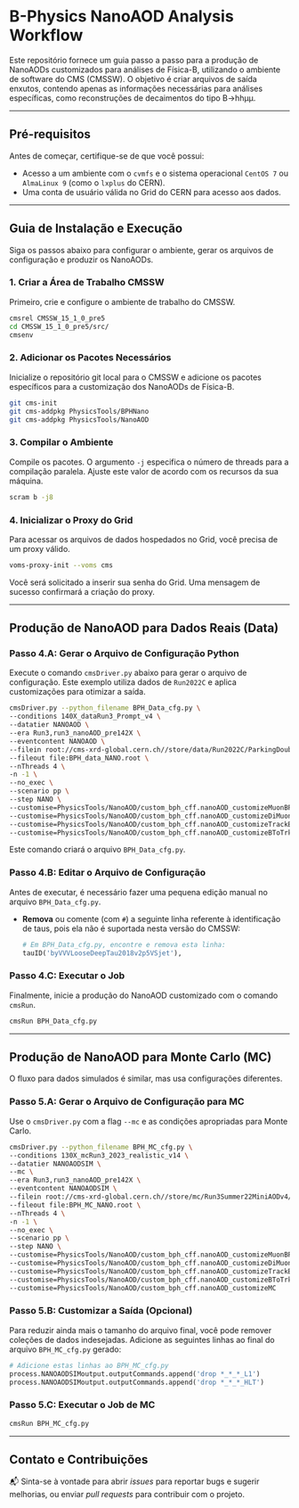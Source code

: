 # B-Physics NanoAOD Analysis Workflow

Este repositório fornece um guia passo a passo para a produção de NanoAODs customizados para análises de Física-B, utilizando o ambiente de software do CMS (CMSSW). O objetivo é criar arquivos de saída enxutos, contendo apenas as informações necessárias para análises específicas, como reconstruções de decaimentos do tipo B→hhμμ.

---

## Pré-requisitos

Antes de começar, certifique-se de que você possui:
* Acesso a um ambiente com o `cvmfs` e o sistema operacional `CentOS 7` ou `AlmaLinux 9` (como o `lxplus` do CERN).
* Uma conta de usuário válida no Grid do CERN para acesso aos dados.

---

## Guia de Instalação e Execução

Siga os passos abaixo para configurar o ambiente, gerar os arquivos de configuração e produzir os NanoAODs.

### 1. Criar a Área de Trabalho CMSSW

Primeiro, crie e configure o ambiente de trabalho do CMSSW.

```bash
cmsrel CMSSW_15_1_0_pre5
cd CMSSW_15_1_0_pre5/src/
cmsenv
```

### 2. Adicionar os Pacotes Necessários

Inicialize o repositório git local para o CMSSW e adicione os pacotes específicos para a customização dos NanoAODs de Física-B.

```bash
git cms-init
git cms-addpkg PhysicsTools/BPHNano
git cms-addpkg PhysicsTools/NanoAOD
```

### 3. Compilar o Ambiente

Compile os pacotes. O argumento `-j` especifica o número de threads para a compilação paralela. Ajuste este valor de acordo com os recursos da sua máquina.

```bash
scram b -j8
```

### 4. Inicializar o Proxy do Grid

Para acessar os arquivos de dados hospedados no Grid, você precisa de um proxy válido.

```bash
voms-proxy-init --voms cms
```
Você será solicitado a inserir sua senha do Grid. Uma mensagem de sucesso confirmará a criação do proxy.

---

## Produção de NanoAOD para Dados Reais (Data)

### Passo 4.A: Gerar o Arquivo de Configuração Python

Execute o comando `cmsDriver.py` abaixo para gerar o arquivo de configuração. Este exemplo utiliza dados de `Run2022C` e aplica customizações para otimizar a saída.

```bash
cmsDriver.py --python_filename BPH_Data_cfg.py \
--conditions 140X_dataRun3_Prompt_v4 \
--datatier NANOAOD \
--era Run3,run3_nanoAOD_pre142X \
--eventcontent NANOAOD \
--filein root://cms-xrd-global.cern.ch//store/data/Run2022C/ParkingDoubleMuonLowMass0/MINIAOD/PromptReco-v1/000/355/872/00000/fc32f8ac-8ba1-498d-96b2-1925a4c825fa.root \
--fileout file:BPH_data_NANO.root \
--nThreads 4 \
-n -1 \
--no_exec \
--scenario pp \
--step NANO \
--customise=PhysicsTools/NanoAOD/custom_bph_cff.nanoAOD_customizeMuonBPH \
--customise=PhysicsTools/NanoAOD/custom_bph_cff.nanoAOD_customizeDiMuonBPH \
--customise=PhysicsTools/NanoAOD/custom_bph_cff.nanoAOD_customizeTrackBPH \
--customise=PhysicsTools/NanoAOD/custom_bph_cff.nanoAOD_customizeBToTrkTrkLL
```
Este comando criará o arquivo `BPH_Data_cfg.py`.

### Passo 4.B: Editar o Arquivo de Configuração

Antes de executar, é necessário fazer uma pequena edição manual no arquivo `BPH_Data_cfg.py`.

* **Remova** ou comente (com `#`) a seguinte linha referente à identificação de taus, pois ela não é suportada nesta versão do CMSSW:

    ```python
    # Em BPH_Data_cfg.py, encontre e remova esta linha:
    tauID('byVVVLooseDeepTau2018v2p5VSjet'),
    ```

### Passo 4.C: Executar o Job

Finalmente, inicie a produção do NanoAOD customizado com o comando `cmsRun`.

```bash
cmsRun BPH_Data_cfg.py
```

---

## Produção de NanoAOD para Monte Carlo (MC)

O fluxo para dados simulados é similar, mas usa configurações diferentes.

### Passo 5.A: Gerar o Arquivo de Configuração para MC

Use o `cmsDriver.py` com a flag `--mc` e as condições apropriadas para Monte Carlo.

```bash
cmsDriver.py --python_filename BPH_MC_cfg.py \
--conditions 130X_mcRun3_2023_realistic_v14 \
--datatier NANOAODSIM \
--mc \
--era Run3,run3_nanoAOD_pre142X \
--eventcontent NANOAODSIM \
--filein root://cms-xrd-global.cern.ch//store/mc/Run3Summer22MiniAODv4/BdToKstarMuMu_KplusPiminusFilter_SoftQCDnonD_TuneCP5_13p6TeV_pythia8-evtgen/MINIAODSIM/rndm_130X_mcRun3_2022_realistic_v5-v2/2530000/dd5a0141-ae5d-4e5d-b230-a3b40d55434e.root \
--fileout file:BPH_MC_NANO.root \
--nThreads 4 \
-n -1 \
--no_exec \
--scenario pp \
--step NANO \
--customise=PhysicsTools/NanoAOD/custom_bph_cff.nanoAOD_customizeMuonBPH \
--customise=PhysicsTools/NanoAOD/custom_bph_cff.nanoAOD_customizeDiMuonBPH \
--customise=PhysicsTools/NanoAOD/custom_bph_cff.nanoAOD_customizeTrackBPH \
--customise=PhysicsTools/NanoAOD/custom_bph_cff.nanoAOD_customizeBToTrkTrkLL \
--customise=PhysicsTools/NanoAOD/custom_bph_cff.nanoAOD_customizeMC
```

### Passo 5.B: Customizar a Saída (Opcional)

Para reduzir ainda mais o tamanho do arquivo final, você pode remover coleções de dados indesejadas. Adicione as seguintes linhas ao final do arquivo `BPH_MC_cfg.py` gerado:

```python
# Adicione estas linhas ao BPH_MC_cfg.py
process.NANOAODSIMoutput.outputCommands.append('drop *_*_*_L1')
process.NANOAODSIMoutput.outputCommands.append('drop *_*_*_HLT')
```

### Passo 5.C: Executar o Job de MC

```bash
cmsRun BPH_MC_cfg.py
```

---

## Contato e Contribuições

📬 Sinta-se à vontade para abrir *issues* para reportar bugs e sugerir melhorias, ou enviar *pull requests* para contribuir com o projeto.
